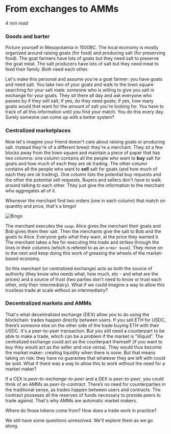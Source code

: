 # From exchanges to AMMs

*4 min read*

### Goods and barter

Picture yourself in Mesopotamia in 1500BC. The local economy is mostly organized around raising goats (for food) and producing salt (for preserving food). The goat farmers have lots of goats but they need salt to preserve the goat meat. The salt producers have lots of salt but they need meat to feed their family. Both need each other.

Let's make this personal and assume you're a goat farmer: you have goats and need salt. You take two of your goats and walk to the town square searching for your salt mate: someone who is willing to give you salt in exchange for your goats. They sit there all day and ask everyone who passes by if they sell salt; if yes, do they need goats; if yes, how many goats would thet want for the amount of salt you're looking for. You have to track of all this information until you find your match. You do this every day. Surely someone can come up with a better system?

### Centralized marketplaces

Now let's imagine your friend doesn't care about raising goats or producing salt. Instead they're of a different breed: they're a merchant. They sit a few blocks away from the town square and maintain a piece of paper that has two columns: one column contains all the people who want to **buy** salt for goats and how much of each they are ok trading. The other column contains all the people who want to **sell** salt for goats (and how much of each they are ok trading). One column lists the potential buy requests and the other the potential sell requests. Buyers and sellers don't have to walk around talking to each other. They just give the information to the merchant who aggregates all of it.

Whenever the merchant find two orders (one in each column) that match on quantity and price, that's a bingo!

![Bingo](https://thumbs.gfycat.com/UnacceptablePleasingElver-max-1mb.gif)

The merchant executes the `swap`: Alice gives the merchant their goats and Bob gives them their salt. Then the merchants give the salt to Bob and the goats to Alice. Everyone gets _what_ they want, at the price they wanted it. The merchant takes a fee for executing this trade and strikes through the lines in their columns (which is refered to as an `order book`). They move on to the next and keep doing this work of greasing the wheels of the market-based economy.

So this merchant (or centralized exchange) acts as both the source of authority (they know who needs what, how much, etc - and what are the prices) and a source of trust (two parties don't need to know or trust each other, only their intermediairy). What if we could imagine a way to allow this trustless trade at scale without an intermediairy?

### Decentralized markets and AMMs

That's what decentralized exchange (DEX) allow you to do using the blockchain: trades happen directly between users. If you sell ETH for USDC, there’s someone else on the other side of the trade buying ETH with their USDC. It's a peer-to-peer transaction. But you still need a counterpart to be able to make a trade, which can be a problem if the market is "illiquid". The centralized exchange could act as the counterpart themself (if you want to buy they would act as the seller and vice versa). They would thus become the market maker: creating liquidity when there is none. But that means taking on risk: they have no guarantee that whatever they are left with could be sold. What if there was a way to allow this to work without the need for a market maker?

If a CEX is _peer-to-exchange-to-peer_ and a DEX is _peer-to-peer_, you could think of an AMMs as _peer-to-contract_. There’s no need for counterparties in the traditional sense, as trades happen between users and contracts. The contract posseses all the reserves of funds necessary to provide peers to trade against. That's why AMMs are automatic market makers.

Where do those tokens come from?
How does a trade work in practice?

We still have some questions unresolved. We'll explore them as we go along.